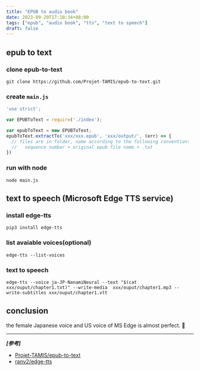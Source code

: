 ```yaml
---
title: "EPUB to audio book"
date: 2023-09-20T17:10:34+08:00
tags: ["epub", "audio book", "tts", "text to speech"]
draft: false
---
```


## epub to text

### clone epub-to-text

```shell
git clone https://github.com/Projet-TAMIS/epub-to-text.git
```

### create `main.js`

```javascript
'use strict';

var EPUBToText = require('./index');

var epubToText = new EPUBToText;
epubToText.extractTo('xxx/xxx.epub', 'xxx/output/', (err) => {
  // files are in folder, name according to the following convention:
  //   sequence number + original epub file name + .txt
})
```

### run with node

```shell
node main.js
```

## text to speech (Microsoft Edge TTS service)

### install edge-tts

```shell
pip3 install edge-tts
```

### list avaiable voices(optional)

```shell
edge-tts --list-voices
```

### text to speech

```shell
edge-tts --voice ja-JP-NanamiNeural --text "$(cat xxx/ouput/chapter1.txt)" --write-media  xxx/ouput/chapter1.mp3 --write-subtitles xxx/ouput/chapter1.vtt
```

## conclusion

the female Japanese voice and US voice of MS Edge is almost perfect. 🥸

---

***[参考]***

- [Projet-TAMIS/epub-to-text](https://github.com/Projet-TAMIS/epub-to-text.git)
- [rany2/edge-tts](https://github.com/rany2/edge-tts)